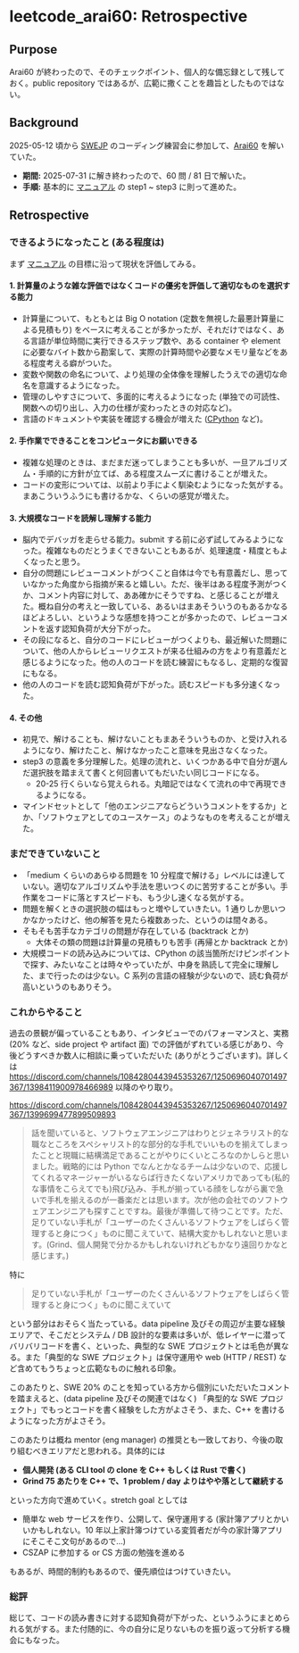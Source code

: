 # leetcode_arai60: Retrospective

## Purpose

Arai60 が終わったので、そのチェックポイント、個人的な備忘録として残しておく。public repository ではあるが、広範に撒くことを趣旨としたものではない。

## Background

2025-05-12 頃から [SWEJP](https://www.swe.or.jp/) のコーディング練習会に参加して、[Arai60](https://1kohei1.com/leetcode/) を解いていた。

*   **期間:** 2025-07-31 に解き終わったので、60 問 / 81 日で解いた。
*   **手順:** 基本的に [マニュアル](https://docs.google.com/document/d/1bjbOSs-Ac0G_cjVzJ2Qd8URoU_0BNirZ8utS3CUAeLE/edit?usp=sharing) の step1 ~ step3 に則って進めた。

## Retrospective

### できるようになったこと (ある程度は)

まず [マニュアル](https://docs.google.com/document/d/1bjbOSs-Ac0G_cjVzJ2Qd8URoU_0BNirZ8utS3CUAeLE/edit?usp=sharing) の目標に沿って現状を評価してみる。

#### 1. 計算量のような雑な評価ではなくコードの優劣を評価して適切なものを選択する能力

*   計算量について、もともとは Big O notation (定数を無視した最悪計算量による見積もり) をベースに考えることが多かったが、それだけではなく、ある言語が単位時間に実行できるステップ数や、ある container や element に必要なバイト数から勘案して、実際の計算時間や必要なメモリ量などをある程度考える癖がついた。
*   変数や関数の命名について、より処理の全体像を理解したうえでの適切な命名を意識するようになった。
*   管理のしやすさについて、多面的に考えるようになった (単独での可読性、関数への切り出し、入力の仕様が変わったときの対応など)。
*   言語のドキュメントや実装を確認する機会が増えた ([CPython](https://github.com/python/cpython) など)。

#### 2. 手作業でできることをコンピュータにお願いできる

*   複雑な処理のときは、まだまだ迷ってしまうことも多いが、一旦アルゴリズム・手順的に方針が立てば、ある程度スムーズに書けることが増えた。
*   コードの変形については、以前より手によく馴染むようになった気がする。まあこういうふうにも書けるかな、くらいの感覚が増えた。

#### 3. 大規模なコードを読解し理解する能力

*   脳内でデバッガを走らせる能力。submit する前に必ず試してみるようになった。複雑なものだとうまくできないこともあるが、処理速度・精度ともよくなったと思う。
*   自分の問題にレビューコメントがつくこと自体は今でも有意義だし、思っていなかった角度から指摘が来ると嬉しい。ただ、後半はある程度予測がつくか、コメント内容に対して、ああ確かにそうですね、と感じることが増えた。概ね自分の考えと一致している、あるいはまあそういうのもあるかなるほどよろしい、というような感想を持つことが多かったので、レビューコメントを返す認知負荷が大分下がった。
*   その段になると、自分のコードにレビューがつくよりも、最近解いた問題について、他の人からレビューリクエストが来る仕組みの方をより有意義だと感じるようになった。他の人のコードを読む練習にもなるし、定期的な復習にもなる。
*   他の人のコードを読む認知負荷が下がった。読むスピードも多分速くなった。

#### 4. その他

*  初見で、解けることも、解けないこともまあそういうものか、と受け入れるようになり、解けたこと、解けなかったこと意味を見出さなくなった。
*   step3 の意義を多分理解した。処理の流れと、いくつかある中で自分が選んだ選択肢を踏まえて書くと何回書いてもだいたい同じコードになる。
    *   20-25 行くらいなら覚えられる。丸暗記ではなくて流れの中で再現できるようになる。
*   マインドセットとして「他のエンジニアならどういうコメントをするか」とか、「ソフトウェアとしてのユースケース」のようなものを考えることが増えた。

### まだできていないこと

*   「medium くらいのあらゆる問題を 10 分程度で解ける」レベルには達していない。適切なアルゴリズムや手法を思いつくのに苦労することが多い。手作業をコードに落とすスピードも、もう少し速くなる気がする。
*   問題を解くときの選択肢の幅はもっと増やしていきたい。1 通りしか思いつかなかったけど、他の解答を見たら複数あった、というのは間々ある。
*   そもそも苦手なカテゴリの問題が存在している (backtrack とか)
    *   大体その類の問題は計算量の見積もりも苦手 (再帰とか backtrack とか)
*   大規模コードの読み込みについては、CPython の該当箇所だけピンポイントで探す、みたいなことは時々やっていたが、中身を熟読して完全に理解した、まで行ったのは少ない。C 系列の言語の経験が少ないので、読む負荷が高いというのもありそう。

### これからやること

過去の景観が偏っていることもあり、インタビューでのパフォーマンスと、実務 (20% など、side project や artifact 面) での評価がずれている感じがあり、今後どうすべきか数人に相談に乗っていただいた (ありがとうございます)。詳しくは https://discord.com/channels/1084280443945353267/1250696040701497367/1398411900978466989 以降のやり取り。

https://discord.com/channels/1084280443945353267/1250696040701497367/1399699477899509893

> 話を聞いていると、ソフトウェアエンジニアはわりとジェネラリスト的な職なところをスペシャリスト的な部分的な手札でいいものを揃えてしまったことと現職に結構満足であることがやりにくいところなのかしらと思いました。戦略的には Python でなんとかなるチームは少ないので、応援してくれるマネージャーがいるならば行きたくないアメリカであっても(私的な事情をこらえてでも)飛び込み、手札が揃っている顔をしながら裏で急いで手札を揃えるのが一番楽だとは思います。次が他の会社でのソフトウェアエンジニアも探すことですね。最後が準備して待つことです。ただ、足りていない手札が「ユーザーのたくさんいるソフトウェアをしばらく管理すると身につく」ものに聞こえていて、結構大変かもしれないと思います。(Grind、個人開発で分かるかもしれないけれどもかなり遠回りかなと感じます。)

特に

> 足りていない手札が「ユーザーのたくさんいるソフトウェアをしばらく管理すると身につく」ものに聞こえていて

という部分はおそらく当たっている。data pipeline 及びその周辺が主要な経験エリアで、そこだとシステム / DB 設計的な要素は多いが、低レイヤーに潜ってバリバリコードを書く、といった、典型的な SWE プロジェクトとは毛色が異なる。また「典型的な SWE プロジェクト」は保守運用や web (HTTP / REST) など含めてもうちょっと広範なものに触れる印象。

このあたりと、SWE 20% のことを知っている方から個別にいただいたコメント を踏まえると、(data pipeline 及びその関連ではなく) 「典型的な SWE プロジェクト」でもっとコードを書く経験をした方がよさそう、また、C++ を書けるようになった方がよさそう。

このあたりは概ね mentor (eng manager) の推奨とも一致しており、今後の取り組むべきエリアだと思われる。具体的には

*   **個人開発 (ある CLI tool の clone を C++ もしくは Rust で書く)**
*   **Grind 75 あたりを C++ で、1 problem / day よりはやや落として継続する**

といった方向で進めていく。stretch goal としては

*   簡単な web サービスを作り、公開して、保守運用する (家計簿アプリとかいいかもしれない。10 年以上家計簿つけている変質者だが今の家計簿アプリにそこそこ文句があるので…)
*   CSZAP に参加する or CS 方面の勉強を進める

もあるが、時間的制約もあるので、優先順位はつけていきたい。

### 総評

総じて、コードの読み書きに対する認知負荷が下がった、というふうにまとめられる気がする。また付随的に、今の自分に足りないものを振り返って分析する機会にもなった。
